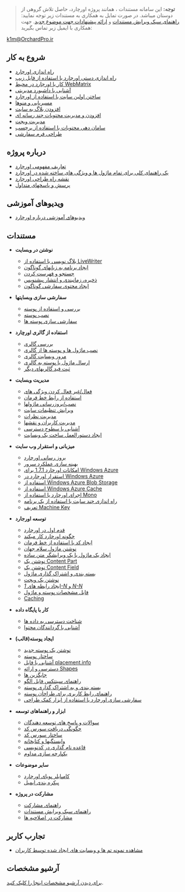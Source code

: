 > **توجه:** این سامانه مستندات ، همانند پروژه اورچارد، حاصل تلاش گروهی از دوستان میباشد.
در صورت تمایل به همکاری به مستندات زیر توجه نمایید:
[راهنمای سبک ویرایش مستندات](Documentation/Documentation-style-guidelines)
و [ارائه پیشنهادات جهت موضوع جدید](Documentation/Suggestions-for-New-Topics).
جهت همکاری با ایمیل زیر تماس بگیرید:

k1m@OrchardPro.ir

## شروع به کار ##
* [راه اندازی اورچارد](Documentation/راه-اندازی-اورچارد)
* [راه اندازی دستی اورچارد با استفاده از فایل زیپ](Documentation/Manually-installing-Orchard-zip-file)
* [کار با اورچارد در محیط WebMatrix](Documentation/Working-with-Orchard-in-WebMatrix)
* [آشنایی با داشبورد مدیریتی](Documentation/Getting-around-the-dashboard)
* [ساختن اولین سایت با استفاده از اورچارد](Documentation/Getting-Started)
* [مسیریابی و منوها](Documentation/Navigation-and-menus)
* [افزودن بلاگ به سایت](Documentation/Adding-a-blog-to-your-site)
* [افزودن و مدیریت محتویات چند رسانه ای](Documentation/Adding-and-managing-media-content)
* [مدیریت ویجت](Documentation/Managing-widgets)
* [سامان دهی محتویات با استفاده از برچسب](Documentation/Organizing-content-with-tags)
* [طراحی فرم سفارشی](Documentation/Creating-Custom-Forms "استفاده از فرم های سفارشی برای ایجاد صفحه اشتراک و تماس با ما")

## درباره پروژه ##
* [تعاریف مفهومی اورچارد](Documentation/Basic-Orchard-Concepts)
* [یک راهنمای کلی برای تمام ماژول ها و ویژگی های ساخته شده در اورچارد](Documentation/Builtin-features)
* [نقشه راه طراحی اورچارد](Documentation/feature-roadmap)
* [پرسش و پاسخهای متداول](Documentation/frequently-asked-questions)

## ویدیوهای آموزشی ##

* [ویدیوهای آموزشی درباره اورچارد](Documentation/Orchard-TV)

## مستندات ##

* **نوشتن در وبسایت**
    * [بلاگ نویسی با استفاده از LiveWriter](Documentation/Blogging-with-LiveWriter)
    * [ایجاد برنامه به زبانهای گوناگون](Documentation/Creating-global-ready-applications)
    * [جستجو و فهرست کردن](Documentation/Search-and-indexing)
    * [ذخیره، زمانبندی و انتشار پیشنویس](Documentation/Saving-scheduling-and-publishing-drafts)
    * [ایجاد محتوی سفارشی گوناگون](Documentation/Creating-custom-content-types)


* **سفارشی سازی وبسایتها**
    * [بررسی و استفاده از پوسته](Documentation/Previewing-and-applying-a-theme)
    * [نصب پوسته](Documentation/Installing-themes)
    * [سفارشی سازی پوسته ها](Documentation/Customizing-the-default-theme)


* **استفاده از گالری اورچارد**
    * [بررسی گالری](Documentation/Gallery-overview)
    * [نصب ماژول ها و پوسته ها از گالری](Documentation/Installing-modules-and-themes-from-the-gallery)
    * [مرور وبسایت گالری](Documentation/Browsing-the-gallery-web-site)
    * [ارسال ماژول یا پوسته به گالری](Documentation/Contributing-a-module-or-theme-to-the-gallery)
    * [ثبت فید گالریهای دیگر](Documentation/Module-gallery-feeds)


* **مدیریت وبسایت**
    * [فعال/غیر فعال کردن ویژگی های](Documentation/Enabling-and-disabling-features)
    * [استفاده از رابط خط فرمان](Documentation/Using-the-command-line-interface)
    * [نصب/بروزرسانی ماژولها](Documentation/Installing-and-upgrading-modules)
    * [ویرایش تنظیمات سایت](Documentation/Modifying-site-settings)
    * [مدیریت نظرات](Documentation/Moderating-comments)
    * [مدیریت کاربران و نقشها](Documentation/Managing-users-and-roles)
    * [آشنایی با سطوح دسترسی](Documentation/Understanding-permissions)
    * [ایجاد دستورالعمل ساخت یک وبسایت](Documentation/Making-a-Web-Site-Recipe)


* **میزبانی و استقرار وب سایت**
    * [بروز رسانی اورچارد](Documentation/Upgrading-a-site-to-a-new-version-of-Orchard)
    * [بهینه سازی عملکرد سرور](Documentation/Optimizing-Performance-of-Orchard-with-Shared-Hosting)
    * [امکانات اورچارد 1.7.1 برای Windows Azure](Documentation/Whats-new-for-Windows-Azure-in-Orchard-1-7-1)
    * [استقرار اورچارد در Windows Azure](Documentation/Deploying-Orchard-to-Windows-Azure)
	* [استفاده از Windows Azure Blob Storage](Documentation/Using-Windows-Azure-Blob-Storage)
	* [استفاده از Windows Azure Cache](Documentation/Using-Windows-Azure-Cache)
    * [اجرای اورچارد یا استفاده از Mono](Documentation/Running-Orchard-on-Mono)
    * [راه اندازی چند سایت با استفاده از یک برنامه](Documentation/Setting-up-a-multi-tenant-orchard-site)
    * [تعریف Machine Key](Documentation/Setting-up-a-machine-key)


* **توسعه اورجارد**
    * [قدم اول در اورچارد](Documentation/First-steps-into-Orchard)
    * [چگونه اورچارد کار میکند](Documentation/How-Orchard-works)
    * [ایجاد کد با استفاده از خط فرمان](Documentation/Command-line-scaffolding)
    * [نوشتن ماژول سلام جهان](Documentation/Building-a-hello-world-module)
    * [ایجاد یک ماژول با یک ویرایشگر متن ساده](Documentation/Creating-a-module-with-a-simple-text-editor)
    * [نوشتن یک Content Part](Documentation/Writing-a-content-part)
    * [نوشتن یک Content Field](Documentation/Creating-a-custom-field-type)
    * [بسته بندی و اشتراک گذاری ماژول](Documentation/Packaging-and-sharing-a-module)
    * [نوشتن یک ویجت](Documentation/Writing-a-widget)
    * [ایجاد رابطه های  _1-N_ و _N-N_](Documentation/Creating-1-n-and-n-n-relations)
    * [فایل مشخصات پوسته و ماژول](Documentation/manifest-files)
    * [Caching](Documentation/Caching)


* **کار با پایگاه داده**
    * [شناخت دسترسی به داده ها](Documentation/Understanding-data-access)
    * [آشنایی با گردانندگان محتوا](Documentation/Understanding-content-handlers)
<!-- ** [Understanding Content Drivers](Documentation/Understanding-content-drivers) (TBD) -->

* **ایجاد پوسته(قالب)**
    * [نوشتن یک پوسته جدید](Documentation/Writing-a-new-theme)
    * [ساختار پوسته](Documentation/Anatomy-of-a-theme)
    * [آشنایی با فایل placement.info](Documentation/Understanding-placement-info)
    * [دسترسی و ارائه Shapes](Documentation/Accessing-and-rendering-shapes)
    * [جایگزین ها](Documentation/Alternates)
    * [راهنمای سینتکس فایل الگو](Documentation/Template-file-syntax-guide)
    * [بسته بندی و به اشتراک گذاری پوسته](Documentation/Packaging-and-sharing-themes)
    * [راهنمای رابط کاربری برای طراحان پوسته](Documentation/UI-guidelines-for-theme-authors)
    * [سفارشی سازی اورچارد با استفاده از ابزار کمک طراحی](Documentation/Customizing-Orchard-using-Designer-Helper-Tools)


* **ابزار و راهنماهای توسعه**
    * [سوالات و پاسخ های توسعه دهندگان](Documentation/Developer-FAQ)
    * [چگونگی دریافت سورس کد](Documentation/Setting-up-a-source-enlistment)
    * [ساختار سورس کد](Documentation/Source-code-organization)
    * [وابستگیها و کتابخانه](Documentation/Orchard-dependencies-and-libraries)
    * [قاعده نام گذاری در کدنویسی](Documentation/Code-conventions)
    * [یکپارچه سازی مداوم](Documentation/Continuous-integration)


* **سایر موضوعات**
    * [کامپایلر پویای اورچارد](Documentation/Orchard-module-loader-and-dynamic-compilation)
    * [پیکره بندی ایمیل](Documentation/Configuring-Email)


* **مشارکت در پروژه**
    * [راهنمای مشارکت](Documentation/Contributing-documentation)
    * [راهنمای سبک ویرایش مستندات](Documentation/Documentation-style-guidelines)
    * [مشارکت در اصلاحیه ها](Documentation/Contributing-patches)

## تجارب کاربر ##
* [مشاهده نمونه تم ها و وبسایت های ایجاد شده توسط کاربران](Documentation/walkthroughs)

## آرشیو مشخصات ##

[برای دیدن آرشیو مشخصات اینجا را کلیک کنید](Documentation/archived-specs).
